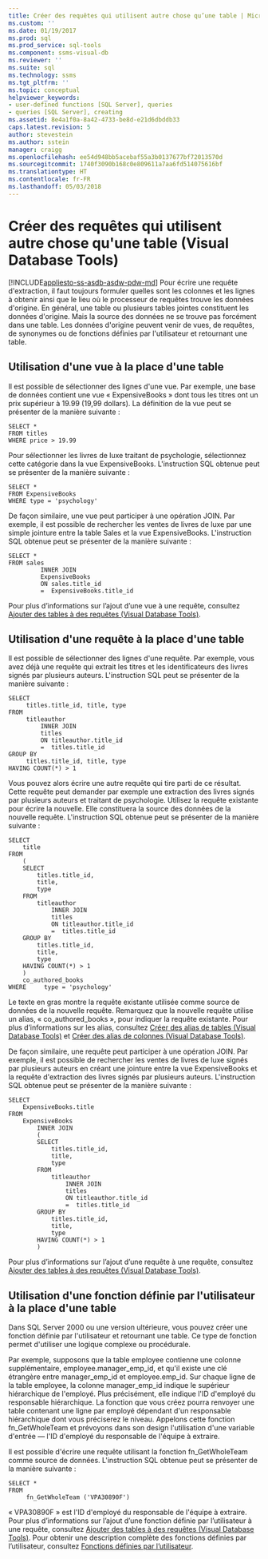 ```yaml
---
title: Créer des requêtes qui utilisent autre chose qu’une table | Microsoft Docs
ms.custom: ''
ms.date: 01/19/2017
ms.prod: sql
ms.prod_service: sql-tools
ms.component: ssms-visual-db
ms.reviewer: ''
ms.suite: sql
ms.technology: ssms
ms.tgt_pltfrm: ''
ms.topic: conceptual
helpviewer_keywords:
- user-defined functions [SQL Server], queries
- queries [SQL Server], creating
ms.assetid: 8e4a1f0a-8a42-4733-be8d-e21d6dbddb33
caps.latest.revision: 5
author: stevestein
ms.author: sstein
manager: craigg
ms.openlocfilehash: ee54d948bb5acebaf55a3b0137677bf72013570d
ms.sourcegitcommit: 1740f3090b168c0e809611a7aa6fd514075616bf
ms.translationtype: HT
ms.contentlocale: fr-FR
ms.lasthandoff: 05/03/2018
---
```

# <a name="create-queries-using-something-besides-a-table-visual-database-tools"></a>Créer des requêtes qui utilisent autre chose qu'une table (Visual Database Tools)
[!INCLUDE[appliesto-ss-asdb-asdw-pdw-md](../../includes/appliesto-ss-asdb-asdw-pdw-md.md)]
Pour écrire une requête d'extraction, il faut toujours formuler quelles sont les colonnes et les lignes à obtenir ainsi que le lieu où le processeur de requêtes trouve les données d'origine. En général, une table ou plusieurs tables jointes constituent les données d'origine. Mais la source des données ne se trouve pas forcément dans une table. Les données d'origine peuvent venir de vues, de requêtes, de synonymes ou de fonctions définies par l'utilisateur et retournant une table.  
  
## <a name="using-a-view-in-place-of-a-table"></a>Utilisation d'une vue à la place d'une table  
Il est possible de sélectionner des lignes d'une vue. Par exemple, une base de données contient une vue « ExpensiveBooks » dont tous les titres ont un prix supérieur à 19.99 (19,99 dollars). La définition de la vue peut se présenter de la manière suivante :  
  
```  
SELECT *  
FROM titles  
WHERE price > 19.99  
```  
  
Pour sélectionner les livres de luxe traitant de psychologie, sélectionnez cette catégorie dans la vue ExpensiveBooks. L'instruction SQL obtenue peut se présenter de la manière suivante :  
  
```  
SELECT *  
FROM ExpensiveBooks  
WHERE type = 'psychology'  
```  
  
De façon similaire, une vue peut participer à une opération JOIN. Par exemple, il est possible de rechercher les ventes de livres de luxe par une simple jointure entre la table Sales et la vue ExpensiveBooks. L'instruction SQL obtenue peut se présenter de la manière suivante :  
  
```  
SELECT *  
FROM sales   
         INNER JOIN   
         ExpensiveBooks   
         ON sales.title_id   
         =  ExpensiveBooks.title_id  
```  
  
Pour plus d’informations sur l’ajout d’une vue à une requête, consultez [Ajouter des tables à des requêtes &#40;Visual Database Tools&#41;](../../ssms/visual-db-tools/add-tables-to-queries-visual-database-tools.md).  
  
## <a name="using-a-query-in-place-of-a-table"></a>Utilisation d'une requête à la place d'une table  
Il est possible de sélectionner des lignes d'une requête. Par exemple, vous avez déjà une requête qui extrait les titres et les identificateurs des livres signés par plusieurs auteurs. L'instruction SQL peut se présenter de la manière suivante :  
  
```  
SELECT   
     titles.title_id, title, type  
FROM   
     titleauthor   
         INNER JOIN  
         titles   
         ON titleauthor.title_id   
         =  titles.title_id   
GROUP BY   
     titles.title_id, title, type  
HAVING COUNT(*) > 1  
```  
  
Vous pouvez alors écrire une autre requête qui tire parti de ce résultat. Cette requête peut demander par exemple une extraction des livres signés par plusieurs auteurs et traitant de psychologie. Utilisez la requête existante pour écrire la nouvelle. Elle constituera la source des données de la nouvelle requête. L'instruction SQL obtenue peut se présenter de la manière suivante :  
  
```  
SELECT   
    title  
FROM   
    (  
    SELECT   
        titles.title_id,   
        title,   
        type  
    FROM   
        titleauthor   
            INNER JOIN  
            titles   
            ON titleauthor.title_id   
            =  titles.title_id   
    GROUP BY   
        titles.title_id,   
        title,   
        type  
    HAVING COUNT(*) > 1  
    )   
    co_authored_books  
WHERE     type = 'psychology'  
```  
  
Le texte en gras montre la requête existante utilisée comme source de données de la nouvelle requête. Remarquez que la nouvelle requête utilise un alias, « co_authored_books », pour indiquer la requête existante. Pour plus d’informations sur les alias, consultez [Créer des alias de tables &#40;Visual Database Tools&#41;](../../ssms/visual-db-tools/create-table-aliases-visual-database-tools.md) et [Créer des alias de colonnes &#40;Visual Database Tools&#41;](../../ssms/visual-db-tools/create-column-aliases-visual-database-tools.md).  
  
De façon similaire, une requête peut participer à une opération JOIN. Par exemple, il est possible de rechercher les ventes de livres de luxe signés par plusieurs auteurs en créant une jointure entre la vue ExpensiveBooks et la requête d'extraction des livres signés par plusieurs auteurs. L'instruction SQL obtenue peut se présenter de la manière suivante :  
  
```  
SELECT   
    ExpensiveBooks.title  
FROM   
    ExpensiveBooks   
        INNER JOIN  
        (  
        SELECT   
            titles.title_id,   
            title,   
            type  
        FROM   
            titleauthor   
                INNER JOIN  
                titles   
                ON titleauthor.title_id   
                =  titles.title_id   
        GROUP BY   
            titles.title_id,   
            title,   
            type  
        HAVING COUNT(*) > 1  
        )  
```  
  
Pour plus d’informations sur l’ajout d’une requête à une requête, consultez [Ajouter des tables à des requêtes &#40;Visual Database Tools&#41;](../../ssms/visual-db-tools/add-tables-to-queries-visual-database-tools.md).  
  
## <a name="using-a-user-defined-function-in-place-of-a-table"></a>Utilisation d'une fonction définie par l'utilisateur à la place d'une table  
Dans SQL Server 2000 ou une version ultérieure, vous pouvez créer une fonction définie par l'utilisateur et retournant une table. Ce type de fonction permet d'utiliser une logique complexe ou procédurale.  
  
Par exemple, supposons que la table employee contienne une colonne supplémentaire, employee.manager_emp_id, et qu'il existe une clé étrangère entre manager_emp_id et employee.emp_id. Sur chaque ligne de la table employee, la colonne manager_emp_id indique le supérieur hiérarchique de l'employé. Plus précisément, elle indique l'ID d'employé du responsable hiérarchique. La fonction que vous créez pourra renvoyer une table contenant une ligne par employé dépendant d'un responsable hiérarchique dont vous préciserez le niveau. Appelons cette fonction fn_GetWholeTeam et prévoyons dans son design l'utilisation d'une variable d'entrée — l'ID d'employé du responsable de l'équipe à extraire.  
  
Il est possible d'écrire une requête utilisant la fonction fn_GetWholeTeam comme source de données. L'instruction SQL obtenue peut se présenter de la manière suivante :  
  
```  
SELECT *   
FROM   
     fn_GetWholeTeam ('VPA30890F')  
```  
  
« VPA30890F » est l'ID d'employé du responsable de l'équipe à extraire. Pour plus d’informations sur l’ajout d’une fonction définie par l’utilisateur à une requête, consultez [Ajouter des tables à des requêtes &#40;Visual Database Tools&#41;](../../ssms/visual-db-tools/add-tables-to-queries-visual-database-tools.md). Pour obtenir une description complète des fonctions définies par l’utilisateur, consultez [Fonctions définies par l’utilisateur](http://msdn.microsoft.com/en-us/d7ddafab-f5a6-44b0-81d5-ba96425aada4).  
  
